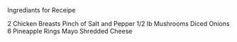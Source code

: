 Ingrediants for Receipe

2 Chicken Breasts
Pinch of Salt and Pepper
1/2 lb Mushrooms
Diced Onions
6 Pineapple Rings
Mayo
Shredded Cheese

